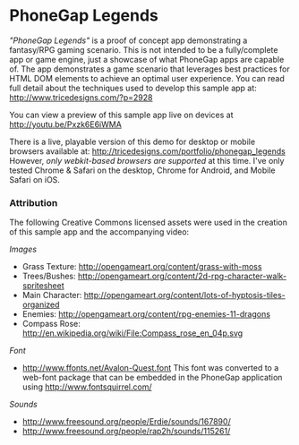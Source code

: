 # PhoneGap Legends

*"PhoneGap Legends"* is a proof of concept app demonstrating a fantasy/RPG gaming scenario. This is not intended to be a fully/complete app or game engine, just a showcase of what PhoneGap apps are capable of.   The app demonstrates a game scenario that leverages best practices for HTML DOM elements to achieve an optimal user experience.  You can read full detail about the techniques used to develop this sample app at: http://www.tricedesigns.com/?p=2928

You can view a preview of this sample app live on devices at http://youtu.be/Pxzk6E6iWMA

There is a live, playable version of this demo for desktop or mobile browsers available at: http://tricedesigns.com/portfolio/phonegap_legends
However, *only webkit-based browsers are supported* at this time. I've only tested Chrome & Safari on the desktop, Chrome for Android, and Mobile Safari on iOS.

### Attribution

The following Creative Commons licensed assets were used in the creation of this sample app and the accompanying video:

*Images*

* Grass Texture: http://opengameart.org/content/grass-with-moss
* Trees/Bushes: http://opengameart.org/content/2d-rpg-character-walk-spritesheet
* Main Character: http://opengameart.org/content/lots-of-hyptosis-tiles-organized
* Enemies: http://opengameart.org/content/rpg-enemies-11-dragons
* Compass Rose: http://en.wikipedia.org/wiki/File:Compass_rose_en_04p.svg

*Font*
* http://www.ffonts.net/Avalon-Quest.font   This font was converted to a web-font package that can be embedded in the PhoneGap application using http://www.fontsquirrel.com/

*Sounds*
* http://www.freesound.org/people/Erdie/sounds/167890/
* http://www.freesound.org/people/rap2h/sounds/115261/


